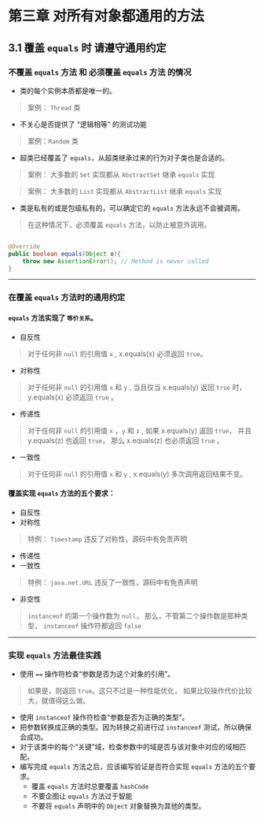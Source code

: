 
# 第三章 对所有对象都通用的方法

## 3.1 覆盖 `equals` 时 请遵守通用约定

### 不覆盖 `equals` 方法 和 必须覆盖 `equals` 方法 的情况

- 类的每个实例本质都是唯一的。

> 案例： `Thread` 类

- 不关心是否提供了 “逻辑相等” 的测试功能

> 案例：`Random` 类

- 超类已经覆盖了 `equals`，从超类继承过来的行为对子类也是合适的。
> 案例： 大多数的 `Set` 实现都从 `AbstractSet` 继承 `equals` 实现

> 案例： 大多数的 `List` 实现都从 `AbstractList` 继承 `equals` 实现

- 类是私有的或是包级私有的，可以确定它的 `equals` 方法永远不会被调用。
> 在这种情况下，必须覆盖 `equals` 方法，以防止被意外调用。
```java

@Override
public boolean equals(Object o){
    throw new AssertionError(); // Method is never called
}

```

---

### 在覆盖 `equals` 方法时的通用约定

#### `equals` 方法实现了 `等价关系`。

- 自反性
> 对于任何非 `null` 的引用值 `x` , x.equals(x) 必须返回 `true`。

- 对称性
> 对于任何非 `null` 的引用值 `x` 和 `y` , 
> 当且仅当 x.equals(y) 返回 `true` 时，y.equals(x) 必须返回 `true` 。

- 传递性
> 对于任何非 `null` 的引用值 `x` ，`y` 和 `z` , 
> 如果 x.equals(y) 返回 `true`， 并且 y.equals(z) 也返回 `true`，
> 那么 x.equals(z) 也必须返回 `true` 。

- 一致性
> 对于任何非 `null` 的引用值 `x` 和 `y` , 
> x.equals(y) 多次调用返回结果不变。

#### 覆盖实现 `equals` 方法的五个要求：

- 自反性
- 对称性
> 特例： `Timestamp` 违反了对称性，源码中有免责声明
- 传递性
- 一致性
> 特例： `java.net.URL` 违反了一致性，源码中有免责声明
- 非空性
> `instanceof` 的第一个操作数为 `null`， 那么，不管第二个操作数是那种类型，
> `instanceof` 操作符都返回 `false` 

---

### 实现 `equals` 方法最佳实践

- 使用 `==` 操作符检查“参数是否为这个对象的引用”。
> 如果是，则返回 `true`。这只不过是一种性能优化，
> 如果比较操作代价比较大，就值得这么做。

- 使用 `instanceof` 操作符检查“参数是否为正确的类型”。
- 把参数转换成正确的类型。因为转换之前进行过 `instanceof` 测试，所以确保会成功。
- 对于该类中的每个“关键”域，检查参数中的域是否与该对象中对应的域相匹配。
- 编写完成 `equals` 方法之后，应该编写验证是否符合实现 `equals` 方法的五个要求。
    - 覆盖 `equals` 方法时总要覆盖 `hashCode`
    - 不要企图让 `equals` 方法过于智能
    - 不要将 `equals` 声明中的 `Object` 对象替换为其他的类型。 
 
